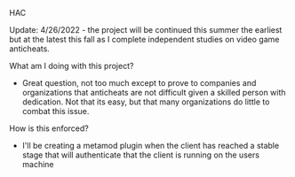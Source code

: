 HAC

Update: 4/26/2022 - the project will be continued this summer the earliest but at the latest this fall as I complete independent studies on video game anticheats.

What am I doing with this project?
- Great question, not too much except to prove to companies and organizations that 
anticheats are not difficult given a skilled person with dedication. Not that its easy, 
but that many organizations do little to combat this issue.

How is this enforced?
- I'll be creating a metamod plugin when the client has reached a stable stage that will
authenticate that the client is running on the users machine
